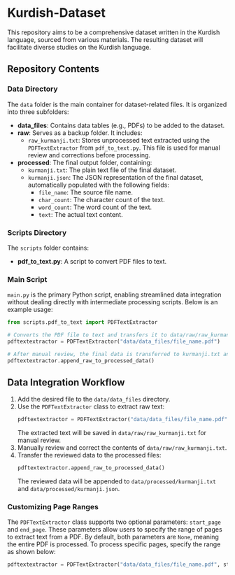 # Kurdish-Dataset

This repository aims to be a comprehensive dataset written in the Kurdish language, sourced from various materials. The resulting dataset will facilitate diverse studies on the Kurdish language.

## Repository Contents

### Data Directory
The `data` folder is the main container for dataset-related files. It is organized into three subfolders:

- **data_files**: Contains data tables (e.g., PDFs) to be added to the dataset.
- **raw**: Serves as a backup folder. It includes:
  - `raw_kurmanji.txt`: Stores unprocessed text extracted using the `PDFTextExtractor` from `pdf_to_text.py`. This file is used for manual review and corrections before processing.
- **processed**: The final output folder, containing:
  - `kurmanji.txt`: The plain text file of the final dataset.
  - `kurmanji.json`: The JSON representation of the final dataset, automatically populated with the following fields:
    - `file_name`: The source file name.
    - `char_count`: The character count of the text.
    - `word_count`: The word count of the text.
    - `text`: The actual text content.

### Scripts Directory
The `scripts` folder contains:
- **pdf_to_text.py**: A script to convert PDF files to text.

### Main Script
`main.py` is the primary Python script, enabling streamlined data integration without dealing directly with intermediate processing scripts. Below is an example usage:

```python
from scripts.pdf_to_text import PDFTextExtractor

# Converts the PDF file to text and transfers it to data/raw/raw_kurmanji.txt for manual review.
pdftextextractor = PDFTextExtractor("data/data_files/file_name.pdf")

# After manual review, the final data is transferred to kurmanji.txt and kurmanji.json.
pdftextextractor.append_raw_to_processed_data()
```

## Data Integration Workflow
1. Add the desired file to the `data/data_files` directory.
2. Use the `PDFTextExtractor` class to extract raw text:
   ```python
   pdftextextractor = PDFTextExtractor("data/data_files/file_name.pdf")
   ```
   The extracted text will be saved in `data/raw/raw_kurmanji.txt` for manual review.
3. Manually review and correct the contents of `data/raw/raw_kurmanji.txt`.
4. Transfer the reviewed data to the processed files:
   ```python
   pdftextextractor.append_raw_to_processed_data()
   ```
   The reviewed data will be appended to `data/processed/kurmanji.txt` and `data/processed/kurmanji.json`.

### Customizing Page Ranges
The `PDFTextExtractor` class supports two optional parameters: `start_page` and `end_page`. These parameters allow users to specify the range of pages to extract text from a PDF. By default, both parameters are `None`, meaning the entire PDF is processed. To process specific pages, specify the range as shown below:

```python
pdftextextractor = PDFTextExtractor("data/data_files/file_name.pdf", start_page=1, end_page=5)
```